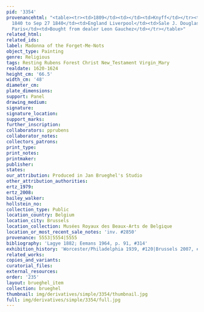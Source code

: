 ```yaml
---
pid: '3354'
provenancehtml: "<table><tr><td>1809</td><td></td><td>Knyff</td></tr><tr><td>Sep 26
  1840 to Sep 27 1840</td><td>England Liverpool</td><td>Sale J. Douglas</td></tr><tr><td>1882</td><td>France
  Paris</td><td>Bought from dealer Leon Gauchez</td></tr></table>"
related_html:
related_ids:
label: Madonna of the Forget-Me-Nots
object_type: Painting
genre: Religious
tags: Resting Rubens Forest Christ New_Testament Virgin_Mary
realdate: 1620-1624
height_cm: '66.5'
width_cm: '48'
diameter_cm:
plate_dimensions:
support: Panel
drawing_medium:
signature:
signature_location:
support_marks:
further_inscription:
collaborators: pprubens
collaborator_notes:
collectors_patrons:
print_type:
print_notes:
printmaker:
publisher:
states:
our_attribution: Produced in Jan Brueghel's Studio
other_attribution_authorities:
ertz_1979:
ertz_2008:
bailey_walker:
hollstein_no:
collection_type: Public
location_country: Belgium
location_city: Brussels
location_collection: Musées Royaux des Beaux-Arts de Belgique
location_or_most_recent_sale_notes: 'inv. #2850'
provenance: 5553|5554|5555
bibliography: 'Lagye 1882; Eemans 1964, p. 91, #314'
exhibition_history: 'Worcester/Philadelphia 1939, #120|Brussels 2007, #25'
related_works:
copies_and_variants:
curatorial_files:
external_resources:
order: '235'
layout: brueghel_item
collection: brueghel
thumbnail: img/derivatives/simple/3354/thumbnail.jpg
full: img/derivatives/simple/3354/full.jpg
---
```


